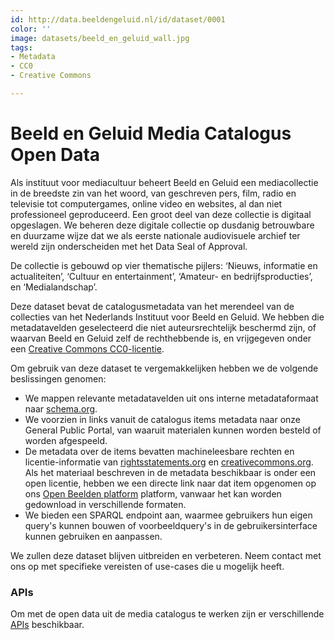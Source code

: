 ```yaml
---
id: http://data.beeldengeluid.nl/id/dataset/0001
color: ''
image: datasets/beeld_en_geluid_wall.jpg
tags:
- Metadata
- CC0
- Creative Commons

---
```

# Beeld en Geluid Media Catalogus Open Data
Als instituut voor mediacultuur beheert Beeld en Geluid een mediacollectie in de breedste zin van het woord, van geschreven pers, film, radio en televisie tot computergames, online video en websites, al dan niet professioneel geproduceerd. Een groot deel van deze collectie is digitaal opgeslagen. We beheren deze digitale collectie op dusdanig betrouwbare en duurzame wijze dat we als eerste nationale audiovisuele archief ter wereld zijn onderscheiden met het Data Seal of Approval.

De collectie is gebouwd op vier thematische pijlers: ‘Nieuws, informatie en actualiteiten’, ‘Cultuur en entertainment’, ‘Amateur- en bedrijfsproducties’, en ‘Medialandschap’.

Deze dataset bevat de catalogusmetadata van het merendeel van de collecties van het Nederlands Instituut voor Beeld en Geluid. We hebben die metadatavelden geselecteerd die niet auteursrechtelijk beschermd zijn, of waarvan Beeld en Geluid zelf de rechthebbende is, en vrijgegeven onder een [Creative Commons CC0-licentie](https://creativecommons.org/publicdomain/zero/1.0).

Om gebruik van deze dataset te vergemakkelijken hebben we de volgende beslissingen genomen:

* We mappen relevante metadatavelden uit ons interne metadataformaat naar [schema.org](https://schema.org/).
* We voorzien in links vanuit de catalogus items metadata naar onze General Public Portal, van waaruit materialen kunnen worden besteld of worden afgespeeld.
* De metadata over de items bevatten machineleesbare rechten en licentie-informatie van [rightsstatements.org](https://rightsstatements.org/nl/) en [creativecommons.org](https://creativecommons.org/). Als het materiaal beschreven in de metadata beschikbaar is onder een open licentie, hebben we een directe link naar dat item opgenomen op ons [Open Beelden platform](https://openbeelden.nl/) platform, vanwaar het kan worden gedownload in verschillende formaten.
* We bieden een SPARQL endpoint aan, waarmee gebruikers hun eigen query's kunnen bouwen of voorbeeldquery's in de gebruikersinterface kunnen gebruiken en aanpassen.

We zullen deze dataset blijven uitbreiden en verbeteren. Neem contact met ons op met specifieke vereisten of use-cases die u mogelijk heeft.


### APIs
Om met de open data uit de media catalogus te werken zijn er verschillende [APIs](apis/nibg-media-catalogus-apis) beschikbaar.
